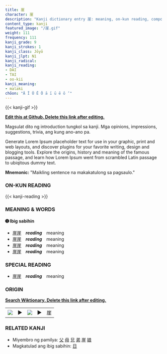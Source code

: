 ```yaml
---
title: 崖
character: 崖
description: "Kanji dictionary entry 崖: meaning, on-kun reading, compounds, origin, related kanji"
content_type: kanji
featured_image: "/崖.gif"
weight: 111
frequency: 111
kanji_grade: 9
kanji_strokes: 1
kanji_class: Jōyō
kanji_jlpt: N1
kanji_radical: 
kanji_reading: 
- DAI
- TAI
- oo-kii
kanji_meaning:
- malaki
chōon: "Ā Ī Ū Ē Ō ā ī ū ē ō ’"
---
```

[//]: # (Don't edit the line below. Kanji animated GIF code is automatically generated.)
{{< kanji-gif >}}

[//]: # (Edit below this line.)

**[Edit this at Github. Delete this link after editing.](https://github.com/tim0g/tim/tree/main/content/kanji/崖/index.md)**

Magsulat dito ng introduction tungkol sa kanji. Mga opinions, impressions, suggestions, trivia, ang kung ano-ano pa.

Generate Lorem Ipsum placeholder text for use in your graphic, print and web layouts, and discover plugins for your favorite writing, design and blogging tools. Explore the origins, history and meaning of the famous passage, and learn how Lorem Ipsum went from scrambled Latin passage to ubiqitous dummy text.
 
**Mnemonic:** "Maikling sentence na makakatulong sa pagsaulo."

### ON-KUN READING

[//]: # (Don't edit the line below. ON-KUN READING code is automatically generated.)
{{< kanji-reading >}}

### MEANING & WORDS

#### ➊ **Ibig sabihin**
  - [崖](../崖)[崖](../崖)　***reading***　meaning
  - [崖](../崖)[崖](../崖)　***reading***　meaning
  - [崖](../崖)[崖](../崖)　***reading***　meaning
  - [崖](../崖)[崖](../崖)　***reading***　meaning

### SPECIAL READING
  - [崖](../崖)[崖](../崖)　***reading***　meaning

### ORIGIN

**[Search Wiktionary. Delete this link after editing.](https://wiktionary.org/wiki/崖)**
<table class="kanji-table"><tr><td>
<img src="60px-崖-bronze.svg.png">
</td><td>▶</td><td>
<img src="60px-崖-oracle.svg.png">
</td><td>▶</td>
<td class="kanji-origin">崖</td>
</tr></table>

### RELATED KANJI
- Miyembro ng pamilya: [父](../父) [母](../母) [兄](../兄) [弟](../弟) [崖](../崖) [娘](../娘)
- Magkatulad ang ibig sabihin: [日](../日)
